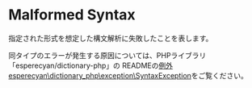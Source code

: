 Malformed Syntax
================
指定された形式を想定した構文解析に失敗したことを表します。

同タイプのエラーが発生する原因については、PHPライブラリ「esperecyan/dictionary-php」の
READMEの[例外 esperecyan\dictionary_php\exception\SyntaxException]をご覧ください。

[例外 esperecyan\dictionary_php\exception\SyntaxException]: https://github.com/esperecyan/dictionary-php#例外-esperecyandictionary_phpexceptionsyntaxexception
